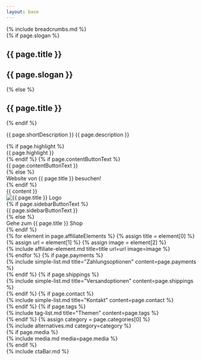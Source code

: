 ```yaml
---
layout: base
---
```

<script type="application/ld+json">
    {
        "@context": "https://schema.org/",
        "@type": "Product",
        "name": "{{ page.title }}",
        "image": "{{ page.image }}",
        "description": "{{ page.description }}",
        "url": "{{ page.targetUrl | absolute_url }}",
        "review": {
            "@type": "Review",
            "reviewRating": {
            "@type": "Rating",
            "ratingValue": "5",
            "bestRating": "5"
        },
        "author": {
          "@type": "Person",
          "name": "{{ page.author }}"
        },
        "brand": {
            "@type": "Brand",
            "name": "{{ page.title }}"
        },
      }
    }
</script>
<article>
<div class="container">
    <div class="row">
{% include breadcrumbs.md %}
</div>
<div class="row">
        <div class="col-lg-9
         col-sm-12 mt-2">
            <div>
                {% if page.slogan %}
                <h1 class="h2">{{ page.title }}</h1>
                <h2 class="text-muted h5">{{ page.slogan }}</h2>
                {% else %}
                <h1 class="h2">{{ page.title }}</h1>
                {% endif %}
                <p>{{ page.shortDescription }} {{ page.description }}</p>
                <span id="productCta" class="affili" data-affili="{{ page.targetUrl }}" rel="{% if page.relType %}{{page.relType}}{% else %}sponsored{% endif %}">
                {% if page.highlight %}
                <div class="alert alert-success text-center" role="alert">
                    {{ page.highlight }}
                </div>
                {% endif %}
                {% if page.contentButtonText %}
                    <div class="btn btn-outline-success mb-4 w-100">
                        {{ page.contentButtonText }}
                    </div>
                {% else %}
                    <div class="btn btn-outline-success mb-4 w-100">
                        Website von {{ page.title }} besuchen!
                    </div>
                {% endif %}
                </span>
            </div>
            <div class="align-items-center">
                {{ content }}
            </div>
        </div>
        <div class="col-lg-3 col-sm-12">
            <span class="affili" data-affili="{{ page.targetUrl }}" rel="{% if page.relType %}{{page.relType}}{% else %}sponsored{% endif %}">
                <div class="text-center mb-3">
                    <div>
                        <img class="img-fluid mt-4" src="{{ page.image }}" alt="{{ page.title }} Logo" />
                    </div>
                    {% if page.sidebarButtonText %}
                    <div class="btn btn-success mt-4 mb-3">
                        {{ page.sidebarButtonText }}
                    </div>
                    {% else %}
                    <div class="btn btn-success mt-4 mb-3">
                        Gehe zum {{ page.title }} Shop
                    </div>
                    {% endif %}
                </div>
            </span>
            <aside>
            {% for element in page.affiliateElements %}
            {% assign title = element[0] %}
            {% assign url = element[1] %}
            {% assign image = element[2] %}
            <section>
            {% include affiliate-element.md title=title url=url image=image %}
            </section>
            {% endfor %}
            {% if page.payments %}
            <section>
            {% include simple-list.md title="Zahlungsoptionen" content=page.payments %}
            </section>
            {% endif %}
            {% if page.shippings %}
            <section>
            {% include simple-list.md title="Versandoptionen" content=page.shippings %}
            </section>
            {% endif %}
            {% if page.contact %}
            <section>
            {% include simple-list.md title="Kontakt" content=page.contact %}
            </section>
            {% endif %}
            {% if page.tags %}
            <section>
            {% include tag-list.md title="Themen" content=page.tags %}
            </section>
            {% endif %}
            {% assign category = page.categories[0] %}
            <section>
            {% include alternatives.md category=category %}
            </section>
            {% if page.media %}
            <section>
            {% include media.md media=page.media %}
            </section>
            {% endif %}
            </aside>
        </div>
    </div>
</div>
</article>
{% include ctaBar.md %}